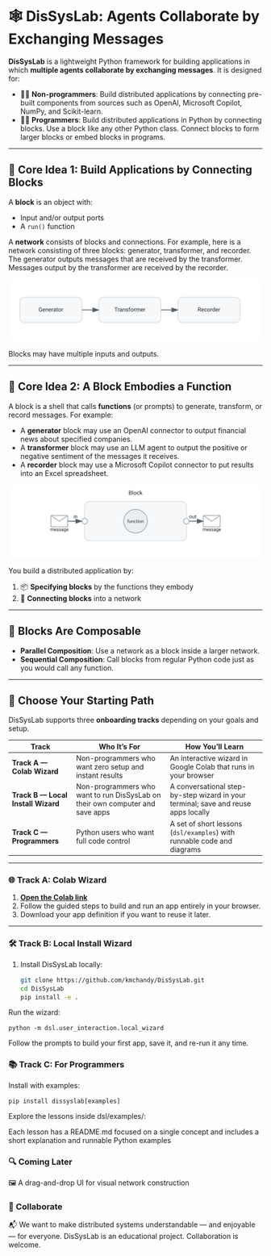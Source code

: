 # 🕸️ DisSysLab: Agents Collaborate by Exchanging Messages

**DisSysLab** is a lightweight Python framework for building applications in which **multiple agents collaborate by exchanging messages**. It is designed for:

- 🧑‍🎓 **Non-programmers**: Build distributed applications by connecting pre-built components from sources such as OpenAI, Microsoft Copilot, NumPy, and Scikit-learn.  
- 🧑‍💻 **Programmers**: Build distributed applications in Python by connecting blocks. Use a block like any other Python class. Connect blocks to form larger blocks or embed blocks in programs.

---

## 🔧 Core Idea 1: Build Applications by Connecting Blocks

A **block** is an object with:

- Input and/or output ports  
- A `run()` function  

A **network** consists of blocks and connections. For example, here is a network consisting of three blocks: generator, transformer, and recorder. The generator outputs messages that are received by the transformer. Messages output by the transformer are received by the recorder.



![Example Network Diagram](docs/images/simple_network.svg)

Blocks may have multiple inputs and outputs.

---

## 🔧 Core Idea 2: A Block Embodies a Function

A block is a shell that calls **functions** (or prompts) to generate, transform, or record messages. For example:

- A **generator** block may use an OpenAI connector to output financial news about specified companies.  
- A **transformer** block may use an LLM agent to output the positive or negative sentiment of the messages it receives.  
- A **recorder** block may use a Microsoft Copilot connector to put results into an Excel spreadsheet.

 ![Block Embodies a Function](docs/images/block_embodies_function.svg)

You build a distributed application by:

1. 📦 **Specifying blocks** by the functions they embody  
2. 🔗 **Connecting blocks** into a network  




---

## 🧩 Blocks Are Composable

- **Parallel Composition**: Use a network as a block inside a larger network.  
- **Sequential Composition**: Call blocks from regular Python code just as you would call any function.

---

## 🚦 Choose Your Starting Path

DisSysLab supports three **onboarding tracks** depending on your goals and setup.

| Track | Who It’s For | How You’ll Learn |
|-------|--------------|------------------|
| **Track A — Colab Wizard** | Non-programmers who want zero setup and instant results | An interactive wizard in Google Colab that runs in your browser |
| **Track B — Local Install Wizard** | Non-programmers who want to run DisSysLab on their own computer and save apps | A conversational step-by-step wizard in your terminal; save and reuse apps locally |
| **Track C — Programmers** | Python users who want full code control | A set of short lessons (`dsl/examples`) with runnable code and diagrams |

---

### 🌐 Track A: Colab Wizard

1. **[Open the Colab link](INSERT-COLAB-LINK-HERE)**  
2. Follow the guided steps to build and run an app entirely in your browser.  
3. Download your app definition if you want to reuse it later.

---

### 🛠 Track B: Local Install Wizard

1. Install DisSysLab locally:  
   ```bash
   git clone https://github.com/kmchandy/DisSysLab.git
   cd DisSysLab
   pip install -e .
   ```
Run the wizard:
```
python -m dsl.user_interaction.local_wizard
```
Follow the prompts to build your first app, save it, and re-run it any time.

### 📚 Track C: For Programmers
Install with examples:
```
pip install dissyslab[examples]
```
Explore the lessons inside dsl/examples/:

Each lesson has a README.md focused on a single concept and includes a short explanation and runnable Python examples

### 🔍 Coming Later
🖼️ A drag-and-drop UI for visual network construction

### 🤝 Collaborate
📬 We want to make distributed systems understandable — and enjoyable — for everyone.
DisSysLab is an educational project. Collaboration is welcome.